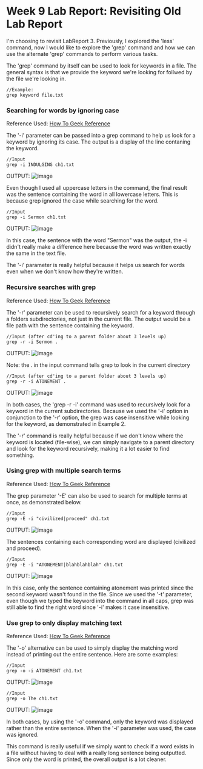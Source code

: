 # Week 9 Lab Report: Revisiting Old Lab Report

I'm choosing to revisit LabReport 3. Previously, I explored the 'less' command, now I would like to explore the 'grep' command and how we can use
the alternate 'grep' commands to perform various tasks.

The 'grep' command by itself can be used to look for keywords in a file. The general syntax is that we provide the keyword we're looking for follwed by
the file we're looking in.

```
//Example:
grep keyword file.txt
```

### Searching for words by ignoring case

Reference Used: [How To Geek Reference](https://www.howtogeek.com/496056/how-to-use-the-grep-command-on-linux/)

The '-i' parameter can be passed into a grep command to help us look for a keyword by ignoring its case. The output is a display of the line contaning
the keyword.

```
//Input
grep -i INDULGING ch1.txt
```

OUTPUT:
![image](https://user-images.githubusercontent.com/70964947/223900958-0865efa0-2bb4-4ea1-8cd9-ef788c3d6ce7.png)

Even though I used all uppercase letters in the command, the final result was the sentence containing the word in all lowercase letters. This is because
grep ignored the case while searching for the word.

```
//Input
grep -i Sermon ch1.txt
```

OUTPUT:
![image](https://user-images.githubusercontent.com/70964947/223901252-395a496e-0488-4c79-baa2-978c6ba070d0.png)

In this case, the sentence with the word "Sermon" was the output, the -i didn't really make a difference here because the word was written exactly the 
same in the text file.

The '-i' parameter is really helpful because it helps us search for words even when we don't know how they're written.


### Recursive searches with grep

Reference Used: [How To Geek Reference](https://www.howtogeek.com/496056/how-to-use-the-grep-command-on-linux/)

The '-r' parameter can be used to recursively search for a keyword through a folders subdirectories, not just in the current file.
The output would be a file path with the sentence containing the keyword.

```
//Input (after cd'ing to a parent folder about 3 levels up)
grep -r -i Sermon .
```

OUTPUT:
![image](https://user-images.githubusercontent.com/70964947/223902051-32bfa9d0-d268-4f36-beb8-bd63cbd4c350.png)

Note: the . in the input command tells grep to look in the current directory

```
//Input (after cd'ing to a parent folder about 3 levels up)
grep -r -i ATONEMENT .
```

OUTPUT:
![image](https://user-images.githubusercontent.com/70964947/223902409-1ba55186-b896-40a1-aea1-85be765ee3db.png)

In both cases, the 'grep -r -i' command was used to recursively look for a keyword in the current subdirectories. Because we used the '-i' option in
conjunction to the '-r' option, the grep was case insensitive while looking for the keyword, as demonstrated in Example 2.

The '-r' command is really helpful because if we don't know where the keyword is located (file-wise), we can simply navigate to a parent directory
and look for the keyword recursively, making it a lot easier to find something.


### Using grep with multiple search terms

Reference Used: [How To Geek Reference](https://www.howtogeek.com/496056/how-to-use-the-grep-command-on-linux/)

The grep parameter '-E' can also be used to search for multiple terms at once, as demonstrated below.

```
//Input
grep -E -i "civilized|proceed" ch1.txt
```

OUTPUT:
![image](https://user-images.githubusercontent.com/70964947/223903427-513c842e-bef3-4cba-99c3-44fb390cf817.png)

The sentences containing each corresponding word are displayed (civilized and proceed).

```
//Input
grep -E -i "ATONEMENT|blahblahblah" ch1.txt
```

OUTPUT:
![image](https://user-images.githubusercontent.com/70964947/223903710-e6849806-ae10-4bc8-a38e-e4a23f51734c.png)

In this case, only the sentence containing atonement was printed since the second keyword wasn't found in the file. Since we used the '-t' parameter,
even though we typed the keyword into the command in all caps, grep was still able to find the right word since '-i' makes it case insensitive.

### Use grep to only display matching text

Reference Used: [How To Geek Reference](https://www.howtogeek.com/496056/how-to-use-the-grep-command-on-linux/)

The '-o' alternative can be used to simply display the matching word instead of printing out the entire sentence. Here are some examples:

```
//Input
grep -o -i ATONEMENT ch1.txt
```

OUTPUT:
![image](https://user-images.githubusercontent.com/70964947/223906502-fb8a4dd1-c6d4-4b60-85e6-7a313fb2d08d.png)

```
//Input
grep -o The ch1.txt
```

OUTPUT:
![image](https://user-images.githubusercontent.com/70964947/223906687-9b9d06aa-682f-4786-ac33-c8f0f8753aba.png)

In both cases, by using the '-o' command, only the keyword was displayed rather than the entire sentence. When the '-i' parameter was used, the case was
ignored.

This command is really useful if we simply want to check if a word exists in a file without having to deal with a really long sentence being outputted.
Since only the word is printed, the overall output is a lot cleaner.
